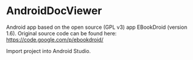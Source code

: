 AndroidDocViewer
================

Android app based on the open source (GPL v3) app EBookDroid (version 1.6). Original source code can be found here: https://code.google.com/p/ebookdroid/

Import project into Android Studio.